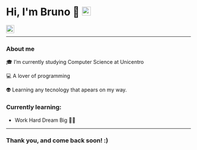 # Hi, I'm Bruno 👋 <img src="https://github.com/TheDudeThatCode/TheDudeThatCode/blob/master/Assets/Earth.gif" width="24px">

<a target="_blank" href="https://www.linkedin.com/in/bruno-edu-oliveira/">
  <img align="left" alt="LinkdeIN" width="22px" src="https://cdn.jsdelivr.net/npm/simple-icons@v3/icons/linkedin.svg" />
</a>
</br>

---

### About me

🎓 I’m currently studying Computer Science at Unicentro

💻 A lover of programming

👽 Learning any tecnology that apears on my way.

### Currently learning:


- Work Hard Dream Big 👊🏻

---

### Thank you, and come back soon! :) 


<!--
**BrEduOliveira/BrEduOliveira** is a ✨ _special_ ✨ repository because its `README.md` (this file) appears on your GitHub profile.
-->
